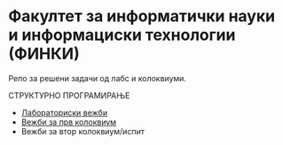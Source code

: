 # Факултет за информатички науки и информациски технологии (ФИНКИ)

Репо за решени задачи од лабс и колоквиуми.

СТРУКТУРНО ПРОГРАМИРАЊЕ
- [Лабораториски вежби](https://github.com/biv2101/FINKI/tree/main/SP/Labs)
- [Вежби за прв колоквиум](https://github.com/biv2101/FINKI/tree/main/SP/Vezbi_I_Kol)
- Вежби за втор колоквиум/испит
